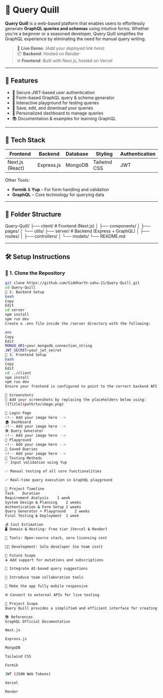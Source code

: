# 🧠 Query Quill

**Query Quill** is a web-based platform that enables users to effortlessly generate **GraphQL queries and schemas** using intuitive forms. Whether you're a beginner or a seasoned developer, Query Quill simplifies the GraphQL experience by eliminating the need for manual query writing.

> 🔗 **Live Demo**: *(Add your deployed link here)*  
> 📦 **Backend**: Hosted on Render  
> 🌐 **Frontend**: Built with Next.js, hosted on Vercel

---

## 🚀 Features

- 🔐 Secure JWT-based user authentication
- 🧾 Form-based GraphQL query & schema generator
- 🧪 Interactive playground for testing queries
- 💾 Save, edit, and download your queries
- 📂 Personalized dashboard to manage queries
- 📚 Documentation & examples for learning GraphQL

---

## 🧩 Tech Stack

| Frontend         | Backend     | Database | Styling       | Authentication |
|------------------|-------------|----------|---------------|----------------|
| Next.js (React)  | Express.js  | MongoDB  | Tailwind CSS  | JWT             |

Other Tools:
- **Formik** & **Yup** – For form handling and validation
- **GraphQL** – Core technology for querying data

---

## 📁 Folder Structure

Query-Quill/
├── client/ # Frontend (Next.js)
│ ├── components/
│ ├── pages/
│ └── utils/
├── server/ # Backend (Express + GraphQL)
│ ├── routes/
│ ├── controllers/
│ └── models/
└── README.md

---

## 🛠️ Setup Instructions

### 🔹 1. Clone the Repository

```bash
git clone https://github.com/Siddharth-sahu-21/Query-Quill.git
cd Query-Quill
🔹 2. Backend Setup
bash
Copy
Edit
cd server
npm install
npm run dev
Create a .env file inside the /server directory with the following:

env
Copy
Edit
MONGO_URI=your_mongodb_connection_string
JWT_SECRET=your_jwt_secret
🔹 3. Frontend Setup
bash
Copy
Edit
cd ../client
npm install
npm run dev
Ensure your frontend is configured to point to the correct backend API URL.

📸 Screenshots
📌 Add your screenshots by replacing the placeholders below using:
![Title](path/to/image.png)

🔐 Login Page
<!-- Add your image here -->
🏠 Dashboard
<!-- Add your image here -->
🛠️ Query Generator
<!-- Add your image here -->
🧪 Playground
<!-- Add your image here -->
💾 Saved Queries
<!-- Add your image here -->
🧪 Testing Methods
✅ Input validation using Yup

✅ Manual testing of all core functionalities

✅ Real-time query execution in GraphQL playground

📅 Project Timeline
Task	Duration
Requirement Analysis	1 week
System Design & Planning	2 weeks
Authentication & Form Setup	2 weeks
Query Generator + Playground	2 weeks
Final Testing & Deployment	1 week

💰 Cost Estimation
🖥️ Domain & Hosting: Free tier (Vercel & Render)

🧰 Tools: Open-source stack, zero licensing cost

👨‍💻 Development: Solo developer (no team cost)

🔮 Future Scope
➕ Add support for mutations and subscriptions

🧠 Integrate AI-based query suggestions

👥 Introduce team collaboration tools

📱 Make the app fully mobile responsive

🌐 Connect to external APIs for live testing

🧾 Project Scope
Query Quill provides a simplified and efficient interface for creating and testing GraphQL queries. It addresses the learning curve of GraphQL by offering tools and guides that make the process accessible for beginners while remaining useful for advanced users.

📚 References
GraphQL Official Documentation

Next.js

Express.js

MongoDB

Tailwind CSS

Formik

JWT (JSON Web Tokens)

Vercel

Render
